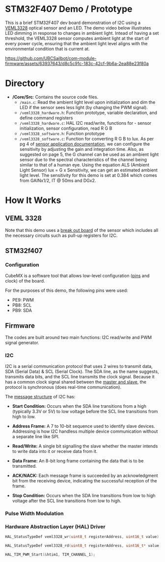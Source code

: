 # STM32F407 Demo / Prototype
This is a brief STM32F407 dev board demonstration of I2C using a [VEML3328](https://www.vishay.com/docs/84968/veml3328.pdf) optical sensor and an LED. The demo video below illustrates LED dimming in response to changes in ambient light. Intead of having a set threshold, the VEML3328 sensor computes ambient light at the start of every power cycle, ensuring that the ambient light level aligns with the environmental condition that is current at.

https://github.com/UBCSailbot/com-module-firmware/assets/63937643/d8c5c91c-183c-42cf-9b6a-2ea88e23f80a

# Directory
- **/Core/Src**: Contains the source code files.
  - `/main.c`: Read the ambient light level upon initialization and dim the LED if the sensor sees less light (by changing the PWM signal).
  - `/veml3328_hardware.h`: Function prototype, variable declaration, and define command registers 
  - `/veml3328_hardware.c`: HAL I2C read/write, functions for - sensor initialization, sensor configuration, read R G B
  - `/veml3328_software.h`: Function prototype
  - `/veml3328_software.c`: Function for converting R G B to lux. As per pg 4 of [sensor application documentation](https://www.vishay.com/docs/80010/designingveml3328.pdf), we can configure the sensitivity by adjusting the gain and integration time. Also, as suggested on page 5, the G channel can be used as an ambient light sensor due to the spectral characteristics of the channel being similar to that of a human eye. Using the equation ALS (Ambient Light Sensor) lux = G x Sensitivity, we can get an estimated ambient light level. The sensitivity for this demo is set at 0.384 which comes from GAINx1/2, IT @ 50ms and DGx2. 

# How It Works
## VEML 3328
Note that this demo uses a [break out board](https://www.mikroe.com/color-10-click) of the sensor which includes all the necessary circuits such as pull-up registers for I2C.

## STM32f407
### Configuration
CubeMX is a software tool that allows low-level configuration ([pins](https://microcontrollerslab.com/wp-content/uploads/2019/12/stm32f4-discovery-pinout.png) and clock) of the board.

For the purposes of this demo, the following pins were used:
- PE9: PWM
- PB8: SCL
- PB9: SDA

## Firmware
The codes are built around two main functions: I2C read/write and PWM signal generator.

### I2C
I2C is a serial communication protocol that uses 2 wires to transmit data, SDA (Serial Data) & SCL (Serial Clock). The SDA line, as the name suggests, transmits data bits, and the SCL line transmits the clock signal. Because it has a common clock signal shared between the [master and slave](https://www.circuitbasics.com/wp-content/uploads/2016/01/Introduction-to-I2C-Single-Master-Single-Slave.png), the protocol is synchronous (does real-time communication). 

The [message structure](https://www.circuitbasics.com/wp-content/uploads/2016/01/Introduction-to-I2C-Message-Frame-and-Bit-2.png) of I2C has:
- **Start Condition:** Occurs when the SDA line transitions from a high (typically 3.3V or 5V) to low voltage before the SCL line transitions from high to low.

- **Address Frame:** A 7 to 10-bit sequence used to identify slave devices. Addressing is how I2C handless multiple device communication without a separate line like SPI.

- **Read/Write:** A single bit signalling the slave whether the master intends to write data into it or receive data from it.

- **Data Frame:** An 8-bit long frame containing the data that is to be transmitted.

- **ACK/NACK:** Each message frame is succeeded by an acknowledgment bit from the receiving device, indicating the successful reception of the frame.

- **Stop Condition:** Occurs when the SDA line transitions from low to high voltage after the SCL line transitions from low to high.

### Pulse Width Modulation

### Hardware Abstraction Layer (HAL) Driver
```C
HAL_StatusTypeDef veml3328_wr(uint8_t registerAddress, uint16_t value)

HAL_StatusTypeDef veml3328_rd(uint8_t registerAddress, uint16_t* value)

HAL_TIM_PWM_Start(&htim1, TIM_CHANNEL_1);
```
